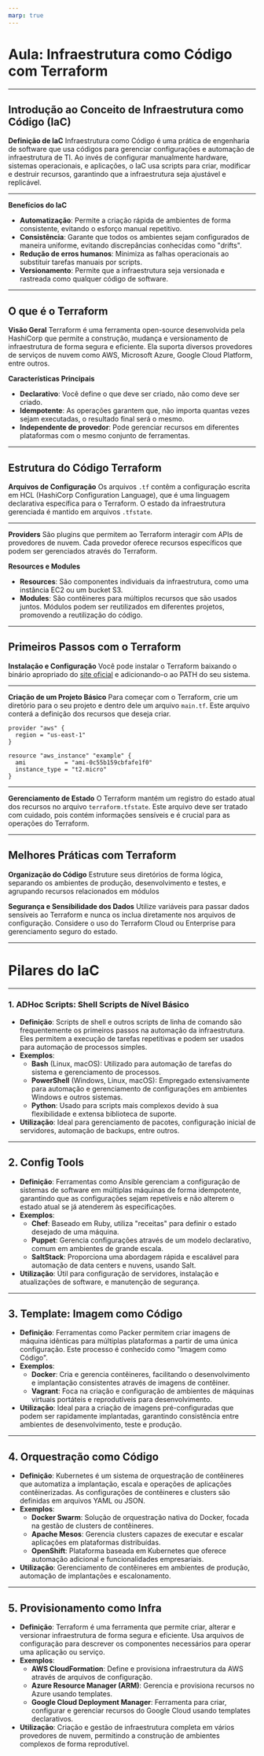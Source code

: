 ```yaml
---
marp: true
---
```


# **Aula: Infraestrutura como Código com Terraform**

---

## **Introdução ao Conceito de Infraestrutura como Código (IaC)**
**Definição de IaC**
Infraestrutura como Código é uma prática de engenharia de software que usa códigos para gerenciar configurações e automação de infraestrutura de TI. Ao invés de configurar manualmente hardware, sistemas operacionais, e aplicações, o IaC usa scripts para criar, modificar e destruir recursos, garantindo que a infraestrutura seja ajustável e replicável.

---

**Benefícios do IaC**
- **Automatização**: Permite a criação rápida de ambientes de forma consistente, evitando o esforço manual repetitivo.
- **Consistência**: Garante que todos os ambientes sejam configurados de maneira uniforme, evitando discrepâncias conhecidas como "drifts".
- **Redução de erros humanos**: Minimiza as falhas operacionais ao substituir tarefas manuais por scripts.
- **Versionamento**: Permite que a infraestrutura seja versionada e rastreada como qualquer código de software.

---

## **O que é o Terraform**
**Visão Geral**
Terraform é uma ferramenta open-source desenvolvida pela HashiCorp que permite a construção, mudança e versionamento de infraestrutura de forma segura e eficiente. Ela suporta diversos provedores de serviços de nuvem como AWS, Microsoft Azure, Google Cloud Platform, entre outros.

**Características Principais**
- **Declarativo**: Você define o que deve ser criado, não como deve ser criado.
- **Idempotente**: As operações garantem que, não importa quantas vezes sejam executadas, o resultado final será o mesmo.
- **Independente de provedor**: Pode gerenciar recursos em diferentes plataformas com o mesmo conjunto de ferramentas.

---

## **Estrutura do Código Terraform**
**Arquivos de Configuração**
Os arquivos `.tf` contêm a configuração escrita em HCL (HashiCorp Configuration Language), que é uma linguagem declarativa específica para o Terraform. O estado da infraestrutura gerenciada é mantido em arquivos `.tfstate`.

---

**Providers**
São plugins que permitem ao Terraform interagir com APIs de provedores de nuvem. Cada provedor oferece recursos específicos que podem ser gerenciados através do Terraform.

**Resources e Modules**
- **Resources**: São componentes individuais da infraestrutura, como uma instância EC2 ou um bucket S3.
- **Modules**: São contêineres para múltiplos recursos que são usados juntos. Módulos podem ser reutilizados em diferentes projetos, promovendo a reutilização do código.

---

## **Primeiros Passos com o Terraform**
**Instalação e Configuração**
Você pode instalar o Terraform baixando o binário apropriado do [site oficial](https://www.terraform.io/downloads.html) e adicionando-o ao PATH do seu sistema.

---

**Criação de um Projeto Básico**
Para começar com o Terraform, crie um diretório para o seu projeto e dentro dele um arquivo `main.tf`. Este arquivo conterá a definição dos recursos que deseja criar.

```hcl
provider "aws" {
  region = "us-east-1"
}

resource "aws_instance" "example" {
  ami           = "ami-0c55b159cbfafe1f0"
  instance_type = "t2.micro"
}
```

---

**Gerenciamento de Estado**
O Terraform mantém um registro do estado atual dos recursos no arquivo `terraform.tfstate`. Este arquivo deve ser tratado com cuidado, pois contém informações sensíveis e é crucial para as operações do Terraform.

---

## **Melhores Práticas com Terraform**
**Organização do Código**
Estruture seus diretórios de forma lógica, separando os ambientes de produção, desenvolvimento e testes, e agrupando recursos relacionados em módulos

**Segurança e Sensibilidade dos Dados**
Utilize variáveis para passar dados sensíveis ao Terraform e nunca os inclua diretamente nos arquivos de configuração. Considere o uso do Terraform Cloud ou Enterprise para gerenciamento seguro do estado.

---

# **Pilares do IaC**

---

### **1. ADHoc Scripts: Shell Scripts de Nível Básico**
- **Definição**: Scripts de shell e outros scripts de linha de comando são frequentemente os primeiros passos na automação da infraestrutura. Eles permitem a execução de tarefas repetitivas e podem ser usados para automação de processos simples.
- **Exemplos**:
  - **Bash** (Linux, macOS): Utilizado para automação de tarefas do sistema e gerenciamento de processos.
  - **PowerShell** (Windows, Linux, macOS): Empregado extensivamente para automação e gerenciamento de configurações em ambientes Windows e outros sistemas.
  - **Python**: Usado para scripts mais complexos devido à sua flexibilidade e extensa biblioteca de suporte.
- **Utilização**: Ideal para gerenciamento de pacotes, configuração inicial de servidores, automação de backups, entre outros.

---

## **2. Config Tools**
- **Definição**: Ferramentas como Ansible gerenciam a configuração de sistemas de software em múltiplas máquinas de forma idempotente, garantindo que as configurações sejam repetíveis e não alterem o estado atual se já atenderem às especificações.
- **Exemplos**:
  - **Chef**: Baseado em Ruby, utiliza "receitas" para definir o estado desejado de uma máquina.
  - **Puppet**: Gerencia configurações através de um modelo declarativo, comum em ambientes de grande escala.
  - **SaltStack**: Proporciona uma abordagem rápida e escalável para automação de data centers e nuvens, usando Salt.
- **Utilização**: Útil para configuração de servidores, instalação e atualizações de software, e manutenção de segurança.

---

## **3. Template: Imagem como Código**
- **Definição**: Ferramentas como Packer permitem criar imagens de máquina idênticas para múltiplas plataformas a partir de uma única configuração. Este processo é conhecido como "Imagem como Código".
- **Exemplos**:
  - **Docker**: Cria e gerencia contêineres, facilitando o desenvolvimento e implantação consistentes através de imagens de contêiner.
  - **Vagrant**: Foca na criação e configuração de ambientes de máquinas virtuais portáteis e reprodutíveis para desenvolvimento.
- **Utilização**: Ideal para a criação de imagens pré-configuradas que podem ser rapidamente implantadas, garantindo consistência entre ambientes de desenvolvimento, teste e produção.

---

## **4. Orquestração como Código**
- **Definição**: Kubernetes é um sistema de orquestração de contêineres que automatiza a implantação, escala e operações de aplicações contêinerizadas. As configurações de contêineres e clusters são definidas em arquivos YAML ou JSON.
- **Exemplos**:
  - **Docker Swarm**: Solução de orquestração nativa do Docker, focada na gestão de clusters de contêineres.
  - **Apache Mesos**: Gerencia clusters capazes de executar e escalar aplicações em plataformas distribuídas.
  - **OpenShift**: Plataforma baseada em Kubernetes que oferece automação adicional e funcionalidades empresariais.
- **Utilização**: Gerenciamento de contêineres em ambientes de produção, automação de implantações e escalonamento.

---

## **5. Provisionamento como Infra**
- **Definição**: Terraform é uma ferramenta que permite criar, alterar e versionar infraestrutura de forma segura e eficiente. Usa arquivos de configuração para descrever os componentes necessários para operar uma aplicação ou serviço.
- **Exemplos**:
  - **AWS CloudFormation**: Define e provisiona infraestrutura da AWS através de arquivos de configuração.
  - **Azure Resource Manager (ARM)**: Gerencia e provisiona recursos no Azure usando templates.
  - **Google Cloud Deployment Manager**: Ferramenta para criar, configurar e gerenciar recursos do Google Cloud usando templates declarativos.
- **Utilização**: Criação e gestão de infraestrutura completa em vários provedores de nuvem, permitindo a construção de ambientes complexos de forma reprodutível.
